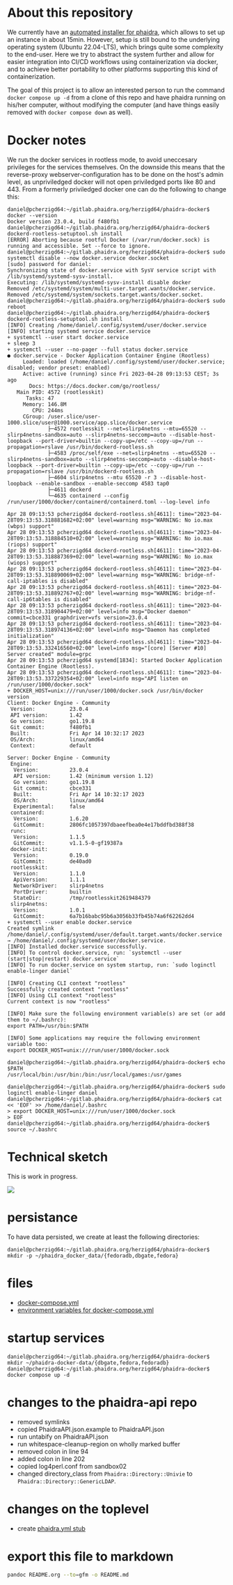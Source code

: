 # About this repository

We currently have an [automated installer for
phaidra](https://gitlab.phaidra.org/phaidra-dev/phaidra-demo), which
allows to set up an instance in about 15min. However, setup is still
bound to the underlying operating system (Ubuntu 22.04-LTS), which
brings quite some complexity to the end-user. Here we try to abstract
the system further and allow for easier integration into CI/CD workflows
using containerization via docker, and to achieve better portability to
other platforms supporting this kind of containerization.

The goal of this project is to allow an interested person to run the
command `docker compose up -d` from a clone of this repo and have
phaidra running on his/her computer, without modifying the computer (and
have things easily removed with `docker compose down` as well).

# Docker notes

We run the docker services in rootless mode, to avoid uneccesary
privileges for the services themselves. On the downside this means that
the reverse-proxy webserver-configuration has to be done on the host's
admin level, as unpriviledged docker will not open priviledged ports
like 80 and 443. From a formerly priviledged docker one can do the
following to change this:

``` example
daniel@pcherzigd64:~/gitlab.phaidra.org/herzigd64/phaidra-docker$ docker --version
Docker version 23.0.4, build f480fb1
daniel@pcherzigd64:~/gitlab.phaidra.org/herzigd64/phaidra-docker$ dockerd-rootless-setuptool.sh install
[ERROR] Aborting because rootful Docker (/var/run/docker.sock) is running and accessible. Set --force to ignore.
daniel@pcherzigd64:~/gitlab.phaidra.org/herzigd64/phaidra-docker$ sudo systemctl disable --now docker.service docker.socket
[sudo] password for daniel: 
Synchronizing state of docker.service with SysV service script with /lib/systemd/systemd-sysv-install.
Executing: /lib/systemd/systemd-sysv-install disable docker
Removed /etc/systemd/system/multi-user.target.wants/docker.service.
Removed /etc/systemd/system/sockets.target.wants/docker.socket.
daniel@pcherzigd64:~/gitlab.phaidra.org/herzigd64/phaidra-docker$ sudo reboot
daniel@pcherzigd64:~/gitlab.phaidra.org/herzigd64/phaidra-docker$ dockerd-rootless-setuptool.sh install
[INFO] Creating /home/daniel/.config/systemd/user/docker.service
[INFO] starting systemd service docker.service
+ systemctl --user start docker.service
+ sleep 3
+ systemctl --user --no-pager --full status docker.service
● docker.service - Docker Application Container Engine (Rootless)
     Loaded: loaded (/home/daniel/.config/systemd/user/docker.service; disabled; vendor preset: enabled)
     Active: active (running) since Fri 2023-04-28 09:13:53 CEST; 3s ago
       Docs: https://docs.docker.com/go/rootless/
   Main PID: 4572 (rootlesskit)
      Tasks: 47
     Memory: 146.8M
        CPU: 244ms
     CGroup: /user.slice/user-1000.slice/user@1000.service/app.slice/docker.service
             ├─4572 rootlesskit --net=slirp4netns --mtu=65520 --slirp4netns-sandbox=auto --slirp4netns-seccomp=auto --disable-host-loopback --port-driver=builtin --copy-up=/etc --copy-up=/run --propagation=rslave /usr/bin/dockerd-rootless.sh
             ├─4583 /proc/self/exe --net=slirp4netns --mtu=65520 --slirp4netns-sandbox=auto --slirp4netns-seccomp=auto --disable-host-loopback --port-driver=builtin --copy-up=/etc --copy-up=/run --propagation=rslave /usr/bin/dockerd-rootless.sh
             ├─4604 slirp4netns --mtu 65520 -r 3 --disable-host-loopback --enable-sandbox --enable-seccomp 4583 tap0
             ├─4611 dockerd
             └─4635 containerd --config /run/user/1000/docker/containerd/containerd.toml --log-level info

Apr 28 09:13:53 pcherzigd64 dockerd-rootless.sh[4611]: time="2023-04-28T09:13:53.318881682+02:00" level=warning msg="WARNING: No io.max (wbps) support"
Apr 28 09:13:53 pcherzigd64 dockerd-rootless.sh[4611]: time="2023-04-28T09:13:53.318884510+02:00" level=warning msg="WARNING: No io.max (riops) support"
Apr 28 09:13:53 pcherzigd64 dockerd-rootless.sh[4611]: time="2023-04-28T09:13:53.318887369+02:00" level=warning msg="WARNING: No io.max (wiops) support"
Apr 28 09:13:53 pcherzigd64 dockerd-rootless.sh[4611]: time="2023-04-28T09:13:53.318890069+02:00" level=warning msg="WARNING: bridge-nf-call-iptables is disabled"
Apr 28 09:13:53 pcherzigd64 dockerd-rootless.sh[4611]: time="2023-04-28T09:13:53.318892767+02:00" level=warning msg="WARNING: bridge-nf-call-ip6tables is disabled"
Apr 28 09:13:53 pcherzigd64 dockerd-rootless.sh[4611]: time="2023-04-28T09:13:53.318904479+02:00" level=info msg="Docker daemon" commit=cbce331 graphdriver=vfs version=23.0.4
Apr 28 09:13:53 pcherzigd64 dockerd-rootless.sh[4611]: time="2023-04-28T09:13:53.318974136+02:00" level=info msg="Daemon has completed initialization"
Apr 28 09:13:53 pcherzigd64 dockerd-rootless.sh[4611]: time="2023-04-28T09:13:53.332416560+02:00" level=info msg="[core] [Server #10] Server created" module=grpc
Apr 28 09:13:53 pcherzigd64 systemd[1834]: Started Docker Application Container Engine (Rootless).
Apr 28 09:13:53 pcherzigd64 dockerd-rootless.sh[4611]: time="2023-04-28T09:13:53.337229354+02:00" level=info msg="API listen on /run/user/1000/docker.sock"
+ DOCKER_HOST=unix:///run/user/1000/docker.sock /usr/bin/docker version
Client: Docker Engine - Community
 Version:           23.0.4
 API version:       1.42
 Go version:        go1.19.8
 Git commit:        f480fb1
 Built:             Fri Apr 14 10:32:17 2023
 OS/Arch:           linux/amd64
 Context:           default

Server: Docker Engine - Community
 Engine:
  Version:          23.0.4
  API version:      1.42 (minimum version 1.12)
  Go version:       go1.19.8
  Git commit:       cbce331
  Built:            Fri Apr 14 10:32:17 2023
  OS/Arch:          linux/amd64
  Experimental:     false
 containerd:
  Version:          1.6.20
  GitCommit:        2806fc1057397dbaeefbea0e4e17bddfbd388f38
 runc:
  Version:          1.1.5
  GitCommit:        v1.1.5-0-gf19387a
 docker-init:
  Version:          0.19.0
  GitCommit:        de40ad0
 rootlesskit:
  Version:          1.1.0
  ApiVersion:       1.1.1
  NetworkDriver:    slirp4netns
  PortDriver:       builtin
  StateDir:         /tmp/rootlesskit2619484379
 slirp4netns:
  Version:          1.0.1
  GitCommit:        6a7b16babc95b6a3056b33fb45b74a6f62262dd4
+ systemctl --user enable docker.service
Created symlink /home/daniel/.config/systemd/user/default.target.wants/docker.service → /home/daniel/.config/systemd/user/docker.service.
[INFO] Installed docker.service successfully.
[INFO] To control docker.service, run: `systemctl --user (start|stop|restart) docker.service`
[INFO] To run docker.service on system startup, run: `sudo loginctl enable-linger daniel`

[INFO] Creating CLI context "rootless"
Successfully created context "rootless"
[INFO] Using CLI context "rootless"
Current context is now "rootless"

[INFO] Make sure the following environment variable(s) are set (or add them to ~/.bashrc):
export PATH=/usr/bin:$PATH

[INFO] Some applications may require the following environment variable too:
export DOCKER_HOST=unix:///run/user/1000/docker.sock

daniel@pcherzigd64:~/gitlab.phaidra.org/herzigd64/phaidra-docker$ echo $PATH
/usr/local/bin:/usr/bin:/bin:/usr/local/games:/usr/games

daniel@pcherzigd64:~/gitlab.phaidra.org/herzigd64/phaidra-docker$ sudo loginctl enable-linger daniel
daniel@pcherzigd64:~/gitlab.phaidra.org/herzigd64/phaidra-docker$ cat << 'EOF' >> /home/daniel/.bashrc 
> export DOCKER_HOST=unix:///run/user/1000/docker.sock
> EOF
daniel@pcherzigd64:~/gitlab.phaidra.org/herzigd64/phaidra-docker$ source ~/.bashrc
```

# Technical sketch

This is work in progress.

![](./images/construction.svg)

# persistance

To have data persisted, we create at least the following directories:

``` example
daniel@pcherzigd64:~/gitlab.phaidra.org/herzigd64/phaidra-docker$ mkdir -p ~/phaidra_docker_data/{fedoradb,dbgate,fedora}
```

# files

  - [docker-compose.yml](./docker-compose.yml)
  - [environment variables for docker-compose.yml](./.env)

# startup services

``` example
daniel@pcherzigd64:~/gitlab.phaidra.org/herzigd64/phaidra-docker$ mkdir ~/phaidra-docker-data/{dbgate,fedora,fedoradb}
daniel@pcherzigd64:~/gitlab.phaidra.org/herzigd64/phaidra-docker$ docker compose up -d
```

# changes to the phaidra-api repo

  - removed symlinks
  - copied PhaidraAPI.json.example to PhaidraAPI.json
  - run untabify on PhaidraAPI.json
  - run whitespace-cleanup-region on wholly marked buffer
  - removed colon in line 94
  - added colon in line 202
  - copied log4perl.conf from sandbox02
  - changed directory\_class from `Phaidra::Directory::Univie` to
    `Phaidra::Directory::GenericLDAP`.

# changes on the toplevel

  - create [phaidra.yml stub](./phaidra.yml)

# export this file to markdown

``` bash
pandoc README.org --to=gfm -o README.md
```
